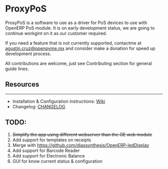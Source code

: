 # ProxyPoS

ProsyPoS is a software to use as a driver for PoS devices to use with OpenERP PoS module.
It is on early development status, we are going to continue workgint on it
as our customer required. 

If you need a feature that is not currently supported, contactme at agustin.cruz@openpyme.mx
and consider make a donation for speed up development process.

All contributions are welcome, just see Contributing section for general guide lines.


## Resources
------------------------------------------------------------------

* Installation & Configuration instructions: [Wiki](https://github.com/Fedrojesa/ProxyPoS/wiki)
* Changelog: [CHANGELOG](CHANGELOG.md)


## TODO:

1. ~~Simplify the app using different webserver than the OE web module~~
2. Add support for templates on receipts
3. Merge with https://github.com/diassynthesis/OpenERP-ledDisplay
4. Add support for Barcode Reader
5. Add support for Electronic Balance
6. GUI for know current status & configuration

